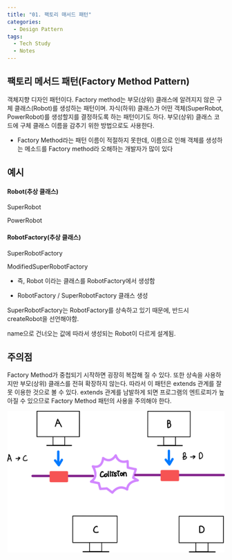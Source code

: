 ```yaml
---
title: "01. 팩토리 매서드 패턴"
categories:
  - Design Pattern
tags:
  - Tech Study
  - Notes
---
```


## 팩토리 메서드 패턴(Factory Method Pattern)
객체지향 디자인 패턴이다. Factory method는 부모(상위) 클래스에 알려지지 않은 구체 클래스(Robot)를 생성하는 패턴이며. 자식(하위) 클래스가 어떤 객체(SuperRobot, PowerRobot)를 생성할지를 결정하도록 하는 패턴이기도 하다. 부모(상위) 클래스 코드에 구체 클래스 이름을 감추기 위한 방법으로도 사용한다.

* Factory Method라는 패턴 이름이 적절하지 못한데, 이름으로 인해 객체를 생성하는 메소드를 Factory method라 오해하는 개발자가 많이 있다

## 예시

<div class="notice">
  <h4>Robot(추상 클래스)</h4>
  <p>SuperRobot</p>
  <p>PowerRobot</p>

  <h4>RobotFactory(추상 클래스)</h4>
  <p>SuperRobotFactory</p>
  <p>ModifiedSuperRobotFactory</p>
</div>

* 즉, Robot 이라는 클래스를 RobotFactory에서 생성함

* RobotFactory / SuperRobotFactory 클래스 생성
<script src="https://gist.github.com/daylike365/e542d4994f014feb017164ad4df43f71.js"></script>

SuperRobotFactory는 RobotFactory를 상속하고 있기 때문에, 반드시 createRobot을 선언해야함.

name으로 건너오는 값에 따라서 생성되는 Robot이 다르게 설계됨.

## 주의점
Factory Method가 중첩되기 시작하면 굉장히 복잡해 질 수 있다. 또한 상속을 사용하지만 부모(상위) 클래스를 전혀 확장하지 않는다. 따라서 이 패턴은 extends 관계를 잘못 이용한 것으로 볼 수 있다. extends 관계를 남발하게 되면 프로그램의 엔트로피가 높아질 수 있으므로 Factory Method 패턴의 사용을 주의해야 한다.

<img src="/assets/images/designPattern/FactoryMethod_1.png" alt="FactoryMethod"/>